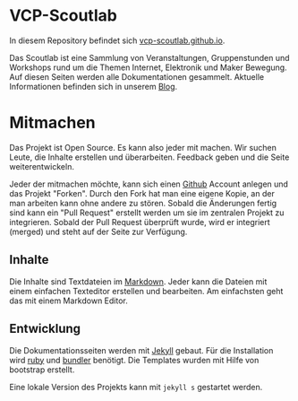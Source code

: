 # VCP-Scoutlab

<!--  TODO: Slack link -->

In diesem Repository befindet sich [vcp-scoutlab.github.io](http://vcp-scoutlab.github.io).

Das Scoutlab ist eine Sammlung von Veranstaltungen, Gruppenstunden und Workshops rund um die Themen Internet, Elektronik und Maker Bewegung. Auf diesen Seiten werden alle Dokumentationen gesammelt. Aktuelle Informationen befinden sich in unserem [Blog](http://scoutlab.de).

# Mitmachen

Das Projekt ist Open Source. Es kann also jeder mit machen. Wir suchen Leute, die Inhalte erstellen und überarbeiten. Feedback geben und die Seite weiterentwickeln.

Jeder der mitmachen möchte, kann sich einen [Github](https://github.com) Account anlegen und das Projekt "Forken". Durch den Fork hat man eine eigene Kopie, an der man arbeiten kann ohne andere zu stören. Sobald die Änderungen fertig sind kann ein "Pull Request" erstellt werden um sie im zentralen Projekt zu integrieren. Sobald der Pull Request überprüft wurde, wird er integriert (merged) und steht auf der Seite zur Verfügung.

## Inhalte

Die Inhalte sind Textdateien im [Markdown](https://daringfireball.net/projects/markdown/syntax). Jeder kann die Dateien mit einem einfachen Texteditor erstellen und bearbeiten. Am einfachsten geht das mit einem Markdown Editor.

## Entwicklung

Die Dokumentationsseiten werden mit [Jekyll](http://jekyllrb.com/) gebaut. Für die Installation wird [ruby](https://www.ruby-lang.org/en/) und  [bundler](http://bundler.io/) benötigt. Die Templates wurden mit Hilfe von bootstrap erstellt.

Eine lokale Version des Projekts kann mit ```jekyll s``` gestartet werden.
